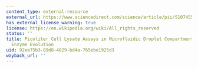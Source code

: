 ```yaml
---
content_type: external-resource
external_url: https://www.sciencedirect.com/science/article/pii/S1074552112002165?via%3Dihub
has_external_license_warning: true
license: https://en.wikipedia.org/wiki/All_rights_reserved
status: ''
title: Picoliter Cell Lysate Assays in Microfluidic Droplet Compartments for Directed
  Enzyme Evolution
uid: 92ee75b3-89d8-4829-bd4a-765ebe1925d3
wayback_url: ''
---
```

